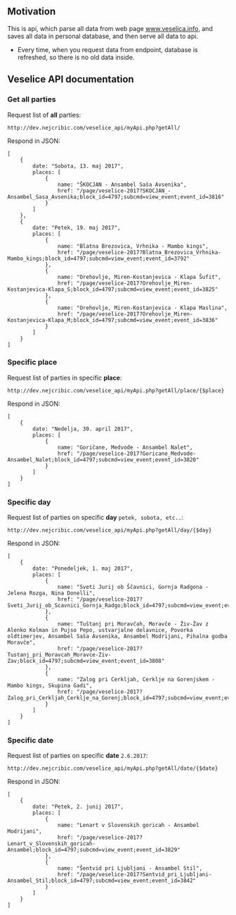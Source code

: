 ﻿## Motivation

This is api, which parse all data from web page www.veselica.info, and saves all data in personal database, and then serve all data to api.

* Every time, when you request data from endpoint, database is refreshed, so there is no old data inside.


## Veselice API documentation

### Get all parties
Request list of **all** parties:
````
http://dev.nejcribic.com/veselice_api/myApi.php?getAll/
````
Respond in JSON:
````
[
    {
        date: "Sobota, 13. maj 2017",
        places: [
            {
                name: "ŠKOCJAN - Ansambel Saša Avsenika",
                href: "/page/veselice-2017?SKOCJAN_-Ansambel_Sasa_Avsenika;block_id=4797;subcmd=view_event;event_id=3816"
            }
        ]
    },
    {
        date: "Petek, 19. maj 2017",
        places: [
            {
                name: "Blatna Brezovica, Vrhnika - Mambo kings",
                href: "/page/veselice-2017?Blatna_Brezovica_Vrhnika-Mambo_kings;block_id=4797;subcmd=view_event;event_id=3792"
            },
            {
                name: "Orehovlje, Miren-Kostanjevica - Klapa Šufit",
                href: "/page/veselice-2017?Orehovlje_Miren-Kostanjevica-Klapa_S;block_id=4797;subcmd=view_event;event_id=3825"
            },
            {
                name: "Orehovlje, Miren-Kostanjevica - Klapa Maslina",
                href: "/page/veselice-2017?Orehovlje_Miren-Kostanjevica-Klapa_M;block_id=4797;subcmd=view_event;event_id=3836"
            }
        ]
    }
]
````
### Specific place
Request list of parties in specific **place**:
````
http://dev.nejcribic.com/veselice_api/myApi.php?getAll/place/{$place}
````
Respond in JSON:
````
[
    {
        date: "Nedelja, 30. april 2017",
        places: [
            {
                name: "Goričane, Medvode - Ansambel Nalet",
                href: "/page/veselice-2017?Goricane_Medvode-Ansambel_Nalet;block_id=4797;subcmd=view_event;event_id=3820"
            }
        ]
    }
]
````
### Specific day
Request list of parties on specific **day** `petek, sobota, etc..`:
````
http://dev.nejcribic.com/veselice_api/myApi.php?getAll/day/{$day}
````
Respond in JSON:
````
[
    {
        date: "Ponedeljek, 1. maj 2017",
        places: [
            {
                name: "Sveti Jurij ob Ščavnici, Gornja Radgona - Jelena Rozga, Nina Donelli",
                href: "/page/veselice-2017?Sveti_Jurij_ob_Scavnici_Gornja_Radgo;block_id=4797;subcmd=view_event;event_id=3812"
            },
            {
                name: "Tuštanj pri Moravčah, Moravče - Živ-Žav z Alenko Kolman in Pujso Pepo, ustvarjalne delavnice, Povorka oldtimerjev, Ansambel Saša Avsenika, Ansambel Modrijani, Pihalna godba Moravče",
                href: "/page/veselice-2017?Tustanj_pri_Moravcah_Moravce-Ziv-Zav;block_id=4797;subcmd=view_event;event_id=3808"
            },
            {
                name: "Zalog pri Cerkljah, Cerklje na Gorenjskem - Mambo kings, Skupina Gadi",
                href: "/page/veselice-2017?Zalog_pri_Cerkljah_Cerklje_na_Gorenj;block_id=4797;subcmd=view_event;event_id=3790"
            }
        ]
    }
]
````
### Specific date
Request list of parties on specific **date** `2.6.2017`:
````
http://dev.nejcribic.com/veselice_api/myApi.php?getAll/date/{$date}
````
Respond in JSON:
````
[
    {
        date: "Petek, 2. junij 2017",
        places: [
            {
                name: "Lenart v Slovenskih goricah - Ansambel Modrijani",
                href: "/page/veselice-2017?Lenart_v_Slovenskih_goricah-Ansambel;block_id=4797;subcmd=view_event;event_id=3829"
            },
            {
                name: "Šentvid pri Ljubljani - Ansambel Stil",
                href: "/page/veselice-2017?Sentvid_pri_Ljubljani-Ansambel_Stil;block_id=4797;subcmd=view_event;event_id=3842"
            }
        ]
    }
]
````